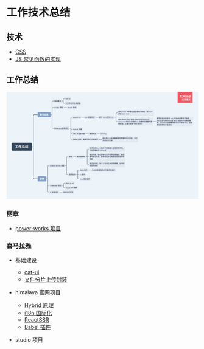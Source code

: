 # 工作技术总结

## 技术

- [CSS](./技术/CSS/CSS.md)
- [JS 常见函数的实现](./技术/JavaScript/JS常见函数的实现.md)

## 工作总结

<img src="./assets/工作总结.png">

### 丽章

- [power-works 项目](./丽章/power-works项目.md)

### 喜马拉雅

- 基础建设

  - [cat-ui](./喜马拉雅/基础建设/cat-ui.md)
  - [文件分片上传封装](./喜马拉雅/基础建设/文件分片上传封装.md)

- himalaya 官网项目

  - [Hybrid 原理](./喜马拉雅/himalaya官网项目/Hybrid原理.md)
  - [i18n 国际化](./喜马拉雅/himalaya官网项目/i18n国际化.md)
  - [ReactSSR](./喜马拉雅/himalaya官网项目/ReactSSR.md)
  - [Babel 插件](./喜马拉雅/himalaya官网项目/babel插件.md)

- studio 项目
